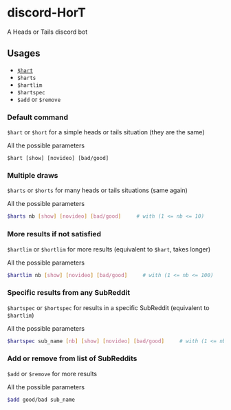 # discord-HorT
A Heads or Tails discord bot

## Usages
- [``$hart``](google.com)
- ``$harts``
- ``$hartlim``
- ``$hartspec``
- ``$add`` or ``$remove``

### Default command
``$hart`` or ``$hort`` for a simple heads or tails situation (they are the same)

All the possible parameters
```
$hart [show] [novideo] [bad/good]
```

### Multiple draws
``$harts`` or ``$horts`` for many heads or tails situations (same again)

All the possible parameters
```bash
$harts nb [show] [novideo] [bad/good]     # with (1 <= nb <= 10)
```

### More results if not satisfied
``$hartlim`` or ``$hortlim`` for more results (equivalent to ``$hart``, takes longer)

All the possible parameters
```bash
$hartlim nb [show] [novideo] [bad/good]     # with (1 <= nb <= 100)
```

### Specific results from any SubReddit
``$hartspec`` or ``$hortspec`` for results in a specific SubReddit (equivalent to ``$hartlim``)

All the possible parameters
```bash
$hartspec sub_name [nb] [show] [novideo] [bad/good]     # with (1 <= nb <= 10)
```

### Add or remove from list of SubReddits
``$add`` or ``$remove`` for more results 

All the possible parameters
```bash
$add good/bad sub_name
```

